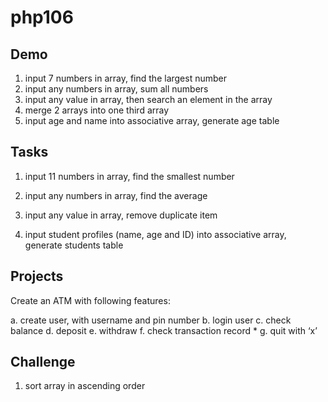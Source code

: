 # php106

## Demo

 1. input 7 numbers in array, find the largest number
 2. input any numbers in array, sum all numbers
 3. input any value in array, then search an element in the array
 4. merge 2 arrays into one third array
 5. input age and name into associative array, generate age table

## Tasks

 1. input 11 numbers in array, find the smallest number
 2. input any numbers in array, find the average
 3. input any value in array, remove duplicate item

 5. input student profiles (name, age and ID) into associative array, generate students table


## Projects

Create an ATM with following features:

 a. create user, with username and pin number
 b. login user
 c. check balance
 d. deposit
 e. withdraw
 f. check transaction record *
 g. quit with ‘x’

## Challenge

 1. sort array in ascending order

